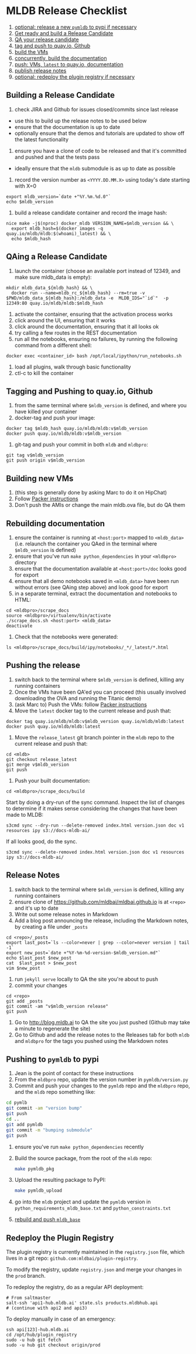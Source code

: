 # MLDB Release Checklist

1. [optional: release a new `pymldb` to pypi if necessary](#pymldb)
1. [Get ready and build a Release Candidate](#ready)
1. [QA your release candidate](#qarc)
1. [tag and push to quay.io, Github](#tag)
1. [build the VMs](#vms)
1. [concurrently, build the documentation](#docs)
1. [push: VMs, `latest` to quay.io, documentation](#push)
1. [publish release notes](#notes)
1. [optional: redeploy the plugin registry if necessary](#plugins)

## <a name="ready"></a> Building a Release Candidate

1. check JIRA and Github for issues closed/commits since last release
 * use this to build up the release notes to be used below
 * ensure that the documentation is up to date
 * optionally ensure that the demos and tutorials are updated to show off the latest functionality
1. ensure you have a clone of code to be released and that it's committed and pushed and that the tests pass
 * ideally ensure that the `mldb` submodule is as up to date as possible
1. record the version number as `<YYYY.DD.MM.X>` using today's date starting with X=0 
  ```
  export mldb_version=`date +"%Y.%m.%d.0"`
  echo $mldb_version
  ```
  
1. build a release candidate container and record the image hash:
  ```
  nice make -j$(nproc) docker_mldb VERSION_NAME=$mldb_version && \
    export mldb_hash=$(docker images -q quay.io/mldb/mldb:$(whoami)_latest) && \
    echo $mldb_hash
  ```

## <a name="qarc"></a> QAing a Release Candidate

1. launch the container (choose an available port instead of 12349, and make sure mldb_data is empty):
  ```
  mkdir mldb_data_${mldb_hash} && \
    docker run --name=mldb_rc_${mldb_hash} --rm=true -v $PWD/mldb_data_${mldb_hash}:/mldb_data -e  MLDB_IDS="`id`"  -p 12349:80 quay.io/mldb/mldb:$mldb_hash
  ```

1. activate the container, ensuring that the activation process works
1. click around the UI, ensuring that it works
1. click around the documentation, ensuring that it all looks ok
1. try calling a few routes in the REST documentation
1. run all the notebooks, ensuring no failures, by running the following command from a different shell:
  ```
  docker exec <container_id> bash /opt/local/ipython/run_notebooks.sh
  ```
  
1. load all plugins, walk through basic functionality
1. ctl-c to kill the container


## <a name="tag"></a> Tagging and Pushing to quay.io, Github

1. from the same terminal where `$mldb_version` is defined, and where you have killed your container
1. docker-tag and push your image: 
  ```
  docker tag $mldb_hash quay.io/mldb/mldb:v$mldb_version
  docker push quay.io/mldb/mldb:v$mldb_version
  ```
  
1. git-tag and push your commit in both `mldb` and `mldbpro`:
  ```
  git tag v$mldb_version
  git push origin v$mldb_version
  ```

## <a name="vms"></a> Building new VMs

1. (this step is generally done by asking Marc to do it on HipChat)
1. Follow [Packer instructions](../container_provis/README.md)
1. Don't push the AMIs or change the main mldb.ova file, but do QA them

## <a name="docs"></a> Rebuilding documentation

1. ensure the container is running at `<host:port>` mapped to `<mldb_data>` (i.e. relaunch the container you QAed in the terminal where `$mldb_version` is defined)
1. ensure that you've run `make python_dependencies` in your `<mldbpro>` directory
1. ensure that the documentation available at `<host:port>/doc` looks good for export
1. ensure that all demo notebooks saved in `<mldb_data>` have been run without errors (see QAing step above) and look good for export
1. in a separate terminal, extract the documentation and notebooks to HTML:

  ```
  cd <mldbpro>/scrape_docs
  source <mldbpro>/virtualenv/bin/activate
  ./scrape_docs.sh <host:port> <mldb_data>
  deactivate
  ```

1. Check that the notebooks were generated:

  ```
  ls <mldbpro>/scrape_docs/build/ipy/notebooks/_*/_latest/*.html
  ```

## <a name="push"></a> Pushing the release

1. switch back to the terminal where `$mldb_version` is defined, killing any running containers
1. Once the VMs have been QA'ed you can proceed (this usually involved downloading the OVA and running the Titanic demo)
1. (ask Marc to) Push the VMs: follow [Packer instructions](../container_provis/README)
1. Move the `latest` docker tag to the current release and push that:

  ```
  docker tag quay.io/mldb/mldb:v$mldb_version quay.io/mldb/mldb:latest
  docker push quay.io/mldb/mldb:latest
  ``` 
  
1. Move the `release_latest` git branch pointer in the `mldb` repo to the current release and push that:

  ```
  cd <mldb>
  git checkout release_latest
  git merge v$mldb_version
  git push
  ``` 

1. Push your built documentation: 

  ```
  cd <mldbpro>/scrape_docs/build
  ```

Start by doing a dry-run of the sync command. Inspect the list of changes to determine if it makes sense considering the changes that have been made to MLDB:
  
  ```
  s3cmd sync --dry-run --delete-removed index.html version.json doc v1 resources ipy s3://docs-mldb-ai/
  ```
  
If all looks good, do the sync.
  
  ```
  s3cmd sync --delete-removed index.html version.json doc v1 resources ipy s3://docs-mldb-ai/
  ```


## <a name="notes"></a> Release Notes

1. switch back to the terminal where `$mldb_version` is defined, killing any running containers
1. ensure clone of https://github.com/mldbai/mldbai.github.io is at `<repo>` and it's up to date
1. Write out some release notes in Markdown
1. Add a blog post announcing the release, including the Markdown notes, by creating a file under `_posts`
  ```
  cd <repo>/_posts
  export last_post=`ls --color=never | grep --color=never version | tail -1`
  export new_post=`date +"%Y-%m-%d-version-$mldb_version.md"`
  echo $last_post $new_post
  cat  $last_post > $new_post
  vim $new_post
  ```

1. run `jekyll serve` locally to QA the site you're about to push
1. commit your changes

  ```
  cd <repo>
  git add _posts
  git commit -am "v$mldb_version release"
  git push
  ```
1. Go to http://blog.mldb.ai to QA the site you just pushed (Github may take a minute to regenerate the site)
1. Go to Github and add the release notes to the Releases tab for both `mldb` and `mldbpro` for the tags you pushed using the Markdown notes


## <a name="pymldb"></a> Pushing to `pymldb` to pypi

1. Jean is the point of contact for these instructions
1. From the `mldbpro` repo, update the version number in `pymldb/version.py`
1. Commit and push your changes to the `pymldb` repo and the `mldbpro` repo, and the `mldb` repo something like:

  ```bash
  cd pymlb
  git commit -am "version bump"
  git push
  cd ..
  git add pymldb
  git commit -m "bumping submodule"
  git push
  ```

1. ensure you've run `make python_dependencies` recently
1. Build the source package, from the root of the `mldb` repo:

   ```bash
   make pymldb_pkg
   ```
   
1. Upload the resulting package to PyPI:

   ```bash
   make pymldb_upload
   ```

1. go into the `mldb` project and update the `pymldb` version in `python_requirements_mldb_base.txt` and `python_constraints.txt`
1. [rebuild and push `mldb_base`](https://github.com/mldbai/mldb/blob/master/Building.md#build-instructions)

## <a name="plugins"></a> Redeploy the Plugin Registry

The plugin registry is currently maintained in the `registry.json` file,
which lives in a git repo: `github.com:mldbai/plugin-registry`.

To modify the registry, update `registry.json` and merge your changes in the `prod` branch.

To redeploy the registry, do as a regular API deployment:
```
# From saltmaster
salt-ssh 'api1-hub.mldb.ai' state.sls products.mldbhub.api
# (continue with api2 and api3)
```

To deploy manually in case of an emergency:
```
ssh api[123]-hub.mldb.ai
cd /opt/hub/plugin_registry
sudo -u hub git fetch
sudo -u hub git checkout origin/prod
```
